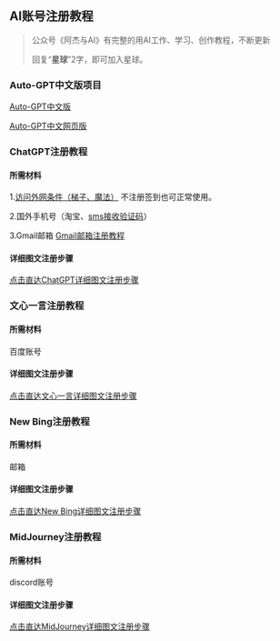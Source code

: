 ## AI账号注册教程

> 公众号《阿杰与AI》有完整的用AI工作、学习、创作教程，不断更新
>
> 回复“**星球**”2字，即可加入星球。

### Auto-GPT中文版项目

[Auto-GPT中文版](https://github.com/kaqijiang/Auto-GPT-ZH) 

[Auto-GPT中文网页版](https://www.autogpt-zh.com/) 


### ChatGPT注册教程

#### 所需材料

1.[访问外网条件（梯子、魔法）](https://www.hjtnt.pro/auth/register?code=hwWF) 不注册签到也可正常使用。

2.国外手机号（淘宝、[sms接收验证码](https://sms-activate.org/?ref=4372520)）

3.Gmail邮箱 [Gmail邮箱注册教程](Gmail.md)

#### 详细图文注册步骤

[点击直达ChatGPT详细图文注册步骤](ChatGPT.md)

### 文心一言注册教程

#### 所需材料

百度账号

#### 详细图文注册步骤

[点击直达文心一言详细图文注册步骤](文心一言.md)

### New Bing注册教程

#### 所需材料

邮箱

#### 详细图文注册步骤

[点击直达New Bing详细图文注册步骤](NewBing.md)

### MidJourney注册教程

#### 所需材料

discord账号

#### 详细图文注册步骤

[点击直达MidJourney详细图文注册步骤](MidJourney.md)
